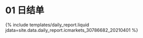 # 01 日结单

{% include  templates/daily_report.liquid jdata=site.data.daily_report.icmarkets_30786682_20210401 %}